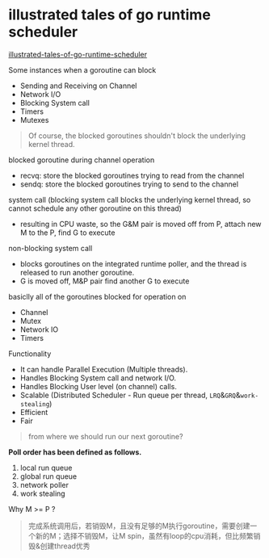 # illustrated tales of go runtime scheduler

[illustrated-tales-of-go-runtime-scheduler](https://medium.com/@ankur_anand/illustrated-tales-of-go-runtime-scheduler-74809ef6d19b)

Some instances when a goroutine can block
+ Sending and Receiving on Channel
+ Network I/O
+ Blocking System call
+ Timers
+ Mutexes

> Of course, the blocked goroutines shouldn't block the underlying kernel thread.

blocked goroutine during channel operation
+ recvq: store the blocked goroutines trying to read from the channel
+ sendq: store the blocked goroutines trying to send to the channel

system call (blocking system call blocks the underlying kernel thread, so cannot schedule any other goroutine on this thread)
+ resulting in CPU waste, so the G&M pair is moved off from P, attach new M to the P, find G to execute

non-blocking system call
+ blocks goroutines on the integrated runtime poller, and the thread is released to run another goroutine.
+ G is moved off, M&P pair find another G to execute

basiclly all of the goroutines blocked for operation on
+ Channel
+ Mutex
+ Network IO
+ Timers

Functionality
+ It can handle Parallel Execution (Multiple threads).
+ Handles Blocking System call and network I/O.
+ Handles Blocking User level (on channel) calls.
+ Scalable (Distributed Scheduler - Run queue per thread, `LRQ`&`GRQ`&`work-stealing`)
+ Efficient
+ Fair

> from where we should run our next goroutine?

**Poll order has been defined as follows.**
1. local run queue
2. global run queue
3. network poller
4. work stealing


Why M >= P ?
> 完成系统调用后，若销毁M，且没有足够的M执行goroutine，需要创建一个新的M；选择不销毁M，让M spin，虽然有loop的cpu消耗，但比频繁销毁&创建thread优秀
